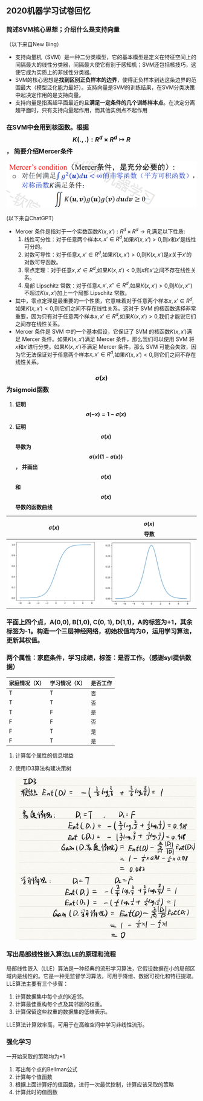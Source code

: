 ## 2020机器学习试卷回忆

### 简述SVM核心思想；介绍什么是支持向量

（以下来自New Bing）

- 支持向量机（SVM）是一种二分类模型，它的基本模型是定义在特征空间上的间隔最大的线性分类器，间隔最大使它有别于感知机；SVM还包括核技巧，这使它成为实质上的非线性分类器。
- SVM的核心思想是**找到区别正负样本的边界**，使得正负样本到达这条边界的范围最大（模型泛化能力最好）。支持向量是SVM的训练结果，在SVM分类决策中起决定作用的是支持向量。
- 支持向量是指离超平面最近的且**满足一定条件的几个训练样本点**。在决定分离超平面时，只有支持向量起作用，而其他实例点不起作用



### 在SVM中会用到核函数。根据$$K(.,.):R^d×R^d \mapsto R$$， 简要介绍Mercer条件

<img src="2020机器学习试卷回忆.assets/image-20230412150429102.png" alt="image-20230412150429102" style="zoom:50%;" />

(以下来自ChatGPT)

- Mercer 条件是指对于一个实数函数$K(x,x'):R^d\times R^d\rightarrow R$,满足以下性质:
  1. 线性可分性：对于任意两个样本$x,x'\in R^d$,如果$K(x,x')>0$,则$x$和$x'$是线性可分的。
  2. 对数可导性：对于任意$x,x'\in R^d$,如果$K(x,x')>0$,则$K(x,x')$是$x$关于$x'$的对数可导函数。
  3. 零点定理：对于任意$x,x'\in R^d$,如果$K(x,x')<0$,则$x$和$x'$之间不存在线性关系。
  4. 局部 Lipschitz 常数：对于任意$x,x',x''\in R^d$,如果$K(x,x')>0$,则$K(x,x'')$不超过$K(x,x')$加上一个局部 Lipschitz 常数。
- 其中，零点定理是最重要的一个性质，它意味着对于任意两个样本$x,x'\in R^d$,如果$K(x,x')<0$,则它们之间不存在线性关系。这对于 SVM 的核函数选择非常重要，因为只有对于任意两个样本$x,x'\in R^d$,如果$K(x,x')>0$,我们才能说它们之间存在线性关系。
- Mercer 条件是 SVM 中的一个基本假设，它保证了 SVM 的核函数$K(x,x')$满足 Mercer 条件。如果$K(x,x')$满足 Mercer 条件，那么我们可以使用 SVM 将$x$和$x'$进行分类。如果$K(x,x')$不满足 Mercer 条件，那么 SVM 可能会失效，因为它无法保证对于任意两个样本$x,x'\in R^d$,如果$K(x,x')<0$,则它们之间不存在线性关系。



### $$\sigma(x)$$为sigmoid函数

1. **证明$$\sigma(-x)=1-\sigma(x)$$**

2. **证明$$\sigma(x)$$导数为$$\sigma(x)(1-\sigma(x))$$， 并画出$$\sigma(x)$$和$$\sigma(x)$$导数的函数曲线**

|                        $$\sigma(x)$$                         |                      $$\sigma(x)$$导数                       |
| :----------------------------------------------------------: | :----------------------------------------------------------: |
| ![image-20230412153520658](2020机器学习试卷回忆.assets/image-20230412153520658.png) | ![image-20230412153546401](2020机器学习试卷回忆.assets/image-20230412153546401.png) |



### 平面上四个点，A(0,0), B(1,0), C(0, 1), D(1,1)，A的标签为+1，其余标签为-1。构造一个三层神经网络，初始权值均为0，运用学习算法，更新其权值。





### 两个属性：家庭条件，学习成绩，标签：是否工作。（感谢syl提供数据）

| 家庭情况（X） | 学习情况（X） | 是否工作 |
| ------------- | ------------- | -------- |
| T             | T             | 否       |
| T             | T             | 否       |
| T             | F             | 是       |
| F             | F             | 否       |
| F             | T             | 是       |
| F             | T             | 是       |

1. 计算每个属性的信息增益

2. 使用ID3算法构建决策树

   <img src="2020机器学习试卷回忆.assets/image-20230412170643710.png" alt="image-20230412170643710" style="zoom:60%;" />




### 写出局部线性嵌入算法LLE的原理和流程

局部线性嵌入（LLE）算法是一种经典的流形学习算法，它假设数据在小的局部区域内是线性的。它是一种无监督学习算法，可用于降维、数据可视化和特征提取。LLE算法主要有三个步骤：

1. 计算数据集中每个点的k近邻。
2. 计算最佳重构每个点及其邻居的权重。
3. 计算保留这些权重的数据集的低维表示。

LLE算法计算效率高，可用于在高维空间中学习非线性流形。



### 强化学习

一开始采取的策略均为+1

1. 写出每个点的Bellman公式
2. 计算每个值函数
3. 根据上面计算好的值函数，进行一次最优控制，计算应该采取的策略
4. 计算此时的值函数

